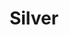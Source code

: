 ---
title: Silver
permalink: /Silver
type: Class
subclass-of: /GuildRank
enumeration-member: true
subclass-chain:
  - https://schema.org/Thing
  - https://schema.org/Intangible
  - https://schema.org/Enumeration
class-comment: |
  The silver guild rank. This is the secound lowest guild rank.
  The next lower guild rank is <a href="/Bronze" class="context-cs">Bronze</a>.
  The next higher guild rank is <a href="/Silver" class="context-cs">Gold</a>.
---